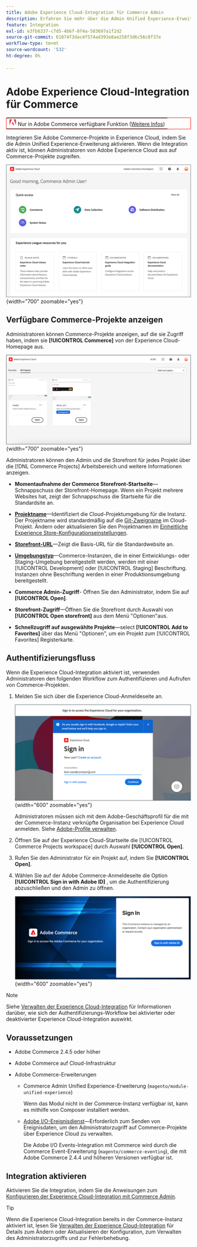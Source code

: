 ```yaml
---
title: Adobe Experience Cloud-Integration für Commerce Admin
description: Erfahren Sie mehr über die Admin Unified Experience-Erweiterung, die Commerce mit Experience Cloud integriert, sodass Kunden von der Experience Cloud-Startseite aus auf Commerce-Projekte zugreifen können.
feature: Integration
exl-id: e3fb6337-c7d5-4b6f-8f4a-583697a1f2d2
source-git-commit: 61874f3dac4f574ad393e8ae258f3d6c56c8f37e
workflow-type: tm+mt
source-wordcount: '532'
ht-degree: 0%

---
```


# Adobe Experience Cloud-Integration für Commerce

<table style="border:1px solid red">
<tr><td><img alt="Adobe Commerce-Funktion" src="../assets/adobe-logo.svg" width="20" height="20" /> Nur in Adobe Commerce verfügbare Funktion (<a href="https://experienceleague.adobe.com/docs/commerce-admin/user-guides/home.html#product-editions">Weitere Infos</a>)</td></tr>
</table>

Integrieren Sie Adobe Commerce-Projekte in Experience Cloud, indem Sie die Admin Unified Experience-Erweiterung aktivieren. Wenn die Integration aktiv ist, können Administratoren von Adobe Experience Cloud aus auf Commerce-Projekte zugreifen.

![Zugriff auf Commerce über die Experience Cloud-Startseite](./assets/admin-uex-home-page.png){width="700" zoomable="yes"}

## Verfügbare Commerce-Projekte anzeigen

Administratoren können Commerce-Projekte anzeigen, auf die sie Zugriff haben, indem sie **[!UICONTROL Commerce]** von der Experience Cloud-Homepage aus.

![Commerce Projects Workspace auf Experience Cloud](./assets/admin-uex-commerce-projects-home.png){width="700" zoomable="yes"}

Administratoren können den Admin und die Storefront für jedes Projekt über die [!DNL Commerce Projects] Arbeitsbereich und weitere Informationen anzeigen.

- **Momentaufnahme der Commerce Storefront-Startseite**—Schnappschuss der Storefront-Homepage. Wenn ein Projekt mehrere Websites hat, zeigt der Schnappschuss die Startseite für die Standardsite an.

- **[Projektname](https://experienceleague.adobe.com/docs/commerce-cloud-service/user-guide/architecture/pro-develop-deploy-workflow.html)**—Identifiziert die Cloud-Projektumgebung für die Instanz. Der Projektname wird standardmäßig auf die [Git-Zweigname](https://experienceleague.adobe.com/docs/commerce-cloud-service/user-guide/project/console-branches.html) im Cloud-Projekt. Ändern oder aktualisieren Sie den Projektnamen im [Einheitliche Experience Store-Konfigurationseinstellungen](admin-unified-experience-integration-manage.md#manage-the-integration-from-the-admin).

- **[Storefront-URL](../stores-purchase/store-urls.md)**—Zeigt die Basis-URL für die Standardwebsite an.

- **[Umgebungstyp](https://experienceleague.adobe.com/docs/commerce-cloud-service/user-guide/architecture/pro-develop-deploy-workflow.html)**—Commerce-Instanzen, die in einer Entwicklungs- oder Staging-Umgebung bereitgestellt werden, werden mit einer [!UICONTROL Development] oder [!UICONTROL Staging] Beschriftung. Instanzen ohne Beschriftung werden in einer Produktionsumgebung bereitgestellt.

- **Commerce Admin-Zugriff**- Öffnen Sie den Administrator, indem Sie auf **[!UICONTROL Open]**.

- **Storefront-Zugriff**—Öffnen Sie die Storefront durch Auswahl von **[!UICONTROL Open storefront]** aus dem Menü &quot;Optionen&quot;aus.

- **Schnellzugriff auf ausgewählte Projekte**—select **[!UICONTROL Add to Favorites]** über das Menü &quot;Optionen&quot;, um ein Projekt zum [!UICONTROL Favorites] Registerkarte.

## Authentifizierungsfluss

Wenn die Experience Cloud-Integration aktiviert ist, verwenden Administratoren den folgenden Workflow zum Authentifizieren und Aufrufen von Commerce-Projekten.

1. Melden Sie sich über die Experience Cloud-Anmeldeseite an.

   ![Anmeldeseite von Experience Cloud](./assets/admin-uex-experience-cloud-login.png){width="600" zoomable="yes"}

   Administratoren müssen sich mit dem Adobe-Geschäftsprofil für die mit der Commerce-Instanz verknüpfte Organisation bei Experience Cloud anmelden. Siehe [Adobe-Profile verwalten](https://helpx.adobe.com/enterprise/using/manage-adobe-profiles.html).

1. Öffnen Sie auf der Experience Cloud-Startseite die [!UICONTROL Commerce Projects workspace] durch Auswahl **[!UICONTROL Open]**.

1. Rufen Sie den Administrator für ein Projekt auf, indem Sie **[!UICONTROL Open]**.

1. Wählen Sie auf der Adobe Commerce-Anmeldeseite die Option **[!UICONTROL Sign in with Adobe ID]** , um die Authentifizierung abzuschließen und den Admin zu öffnen.

   ![Adobe Commerce-Anmeldeseite](./assets/admin-adobeid-login.png){width="600" zoomable="yes"}

>[!NOTE]
>
>Siehe [Verwalten der Experience Cloud-Integration](admin-unified-experience-integration-manage.md) für Informationen darüber, wie sich der Authentifizierungs-Workflow bei aktivierter oder deaktivierter Experience Cloud-Integration auswirkt.

## Voraussetzungen

- Adobe Commerce 2.4.5 oder höher
- Adobe Commerce auf Cloud-Infrastruktur
- Adobe Commerce-Erweiterungen

   - Commerce Admin Unified Experience-Erweiterung (`magento/module-unified-experience`)

     Wenn das Modul nicht in der Commerce-Instanz verfügbar ist, kann es mithilfe von Composer installiert werden.

   - [Adobe I/O-Ereignisdienst](https://developer.adobe.com/commerce/extensibility/events/)—Erforderlich zum Senden von Ereignisdaten, um den Administratorzugriff auf Commerce-Projekte über Experience Cloud zu verwalten.

     Die Adobe I/O Events-Integration mit Commerce wird durch die Commerce Event-Erweiterung (`magento/commerce-eventing`), die mit Adobe Commerce 2.4.4 und höheren Versionen verfügbar ist.

## Integration aktivieren

Aktivieren Sie die Integration, indem Sie die Anweisungen zum [Konfigurieren der Experience Cloud-Integration mit Commerce Admin](admin-unified-experience-integration-configure.md).

>[!TIP]
>
>Wenn die Experience Cloud-Integration bereits in der Commerce-Instanz aktiviert ist, lesen Sie [Verwalten der Experience Cloud-Integration](admin-unified-experience-integration-manage.md) für Details zum Ändern oder Aktualisieren der Konfiguration, zum Verwalten des Administratorzugriffs und zur Fehlerbehebung.
